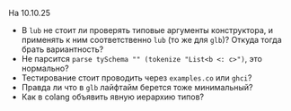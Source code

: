 На 10.10.25
- В `lub` не стоит ли проверять типовые аргументы конструктора, и применять к ним соответственно `lub` (то же для `glb`)? Откуда тогда брать вариантность?
- Не парсится `parse tySchema "" (tokenize "List<b <: c>")`, это нормально?
- Тестирование стоит проводить через `examples.co` или `ghci`?
- Правда ли что в `glb` лайфтайм берется тоже минимальный?
- Как в colang объявить явную иерархию типов?